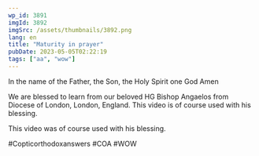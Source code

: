 ```yaml
---
wp_id: 3891
imgId: 3892
imgSrc: /assets/thumbnails/3892.png
lang: en
title: "Maturity in prayer"
pubDate: 2023-05-05T02:22:19
tags: ["aa", "wow"]
---
```

<!-- page: 6 -->

<p>In the name of the Father, the Son, the Holy Spirit one God Amen</p>
<p>We are blessed to learn from our beloved HG Bishop Angaelos from Diocese of London, London, England. This video is of course used with his blessing.</p>
<p>This video was of course used with his blessing.</p>
<p>#Copticorthodoxanswers #COA #WOW</p>
